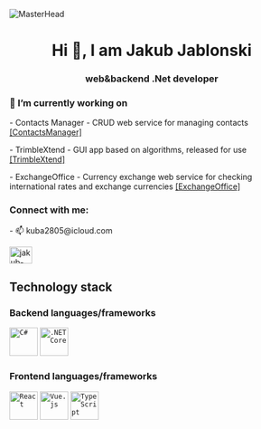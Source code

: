 ![MasterHead](https://neosmart.net/blog/wp-content/uploads/2019/06/dot-NET-Standard-Banner.png)
<h1 align="center">Hi 👋, I am Jakub Jablonski </h1>
<h3 align="center">web&backend .Net developer</h3>

<h3 align ="left">🔭 I’m currently working on</h3> 

<p align="left">
  - Contacts Manager - CRUD web service for managing contacts
  <a href="https://github.com/JJablonski02/ContactsManager">[ContactsManager]</a>
</p>
<p align="left">
  - TrimbleXtend - GUI app based on algorithms, released for use
  <a href="(https://github.com/JJablonski02/TrimbleXtend)">[TrimbleXtend]</a>
</p>
<p align="left">
  - ExchangeOffice - Currency exchange web service for checking international rates and exchange currencies
  <a href="https://github.com/JJablonski02/CurrencyProject">[ExchangeOffice]</a>
</p>


<h3 align="left">Connect with me:</h3>
  - 📫 kuba2805@icloud.com

<a href="https://linkedin.com/in/jakub-jablonski12" target="blank"><img align="center" src="https://raw.githubusercontent.com/rahuldkjain/github-profile-readme-generator/master/src/images/icons/Social/linked-in-alt.svg" alt="jakub-jablonski12" height="30" width="40" /></a>
<p></p>
<h2 align="left">Technology stack</h2>
</p>
<h3 align="left">Backend languages/frameworks</h3>

<div align="left">
	<code><img width="50" src="https://user-images.githubusercontent.com/25181517/121405384-444d7300-c95d-11eb-959f-913020d3bf90.png" alt="C#" title="C#"/></code>
	<code><img width="50" src="https://user-images.githubusercontent.com/25181517/121405754-b4f48f80-c95d-11eb-8893-fc325bde617f.png" alt=".NET Core" title=".NET Core"/></code>
</div>

<h3 align="left">Frontend languages/frameworks</h3>
<div align="left">
<code><img width="50" src="https://user-images.githubusercontent.com/25181517/183897015-94a058a6-b86e-4e42-a37f-bf92061753e5.png" alt="React" title="React"/></code>
	<code><img width="50" src="https://user-images.githubusercontent.com/25181517/117448124-a2da9800-af3e-11eb-85d2-bd1b69b65603.png" alt="Vue.js" title="Vue.js"/></code>
	<code><img width="50" src="https://user-images.githubusercontent.com/25181517/183890598-19a0ac2d-e88a-4005-a8df-1ee36782fde1.png" alt="TypeScript" title="TypeScript"/></code>
</div>  
 
